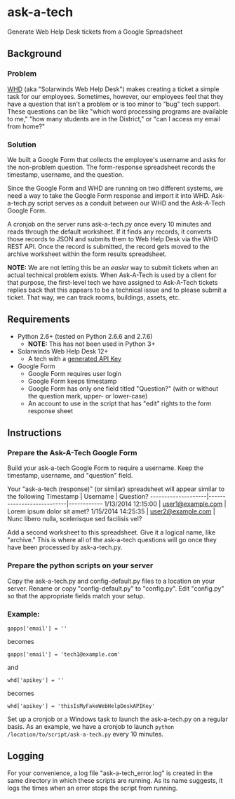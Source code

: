 ask-a-tech
==========

Generate Web Help Desk tickets from a Google Spreadsheet

Background
----------

### Problem
[WHD](http://webhelpdesk.com/ "Solarwinds Web Help Desk") (aka "Solarwinds Web Help Desk") makes
creating a ticket
 a simple
task for our employees. Sometimes, however, our employees feel that they have a question that isn't a problem or is too
minor to "bug" tech support. These questions can be like "which word processing programs are available to me," "how many
students are in the District," or "can I access my email from home?"

### Solution
We built a Google Form that collects the employee's username and asks for the non-problem question. The form-response
spreadsheet records the timestamp, username, and the question.

Since the Google Form and WHD are running on two different systems, we need a way to take the Google Form
response and import it into WHD. Ask-a-tech.py script serves as a conduit between our WHD and the Ask-A-Tech Google
Form.

A cronjob on the server runs ask-a-tech.py once every 10 minutes and reads through the default worksheet. If it finds
 any records, it converts those records to JSON and submits them to Web Help Desk via the WHD REST API. Once the
 record is submitted, the record gets moved to the archive worksheet within the form results spreadsheet.

**NOTE:** We are not letting this be an *easier* way to submit tickets when an actual technical problem exists. When
Ask-A-Tech is used by a client for that purpose, the first-level tech we have assigned to Ask-A-Tech tickets replies
back that this appears to be a technical issue and to please submit a ticket. That way, we can track rooms,
buildings, assets, etc.

Requirements
------------
* Python 2.6+ (tested on Python 2.6.6 and 2.7.6)
    * **NOTE:** This has not been used in Python 3+
* Solarwinds Web Help Desk 12+
    * A tech with a [generated API Key](http://www.webhelpdesk.com/api/#auth "How-to generate an API Key in WHD")
* Google Form
    * Google Form requires user login
    * Google Form keeps timestamp
    * Google Form has only one field titled "Question?" (with or without the question mark, upper- or lower-case)
    * An account to use in the script that has "edit" rights to the form response sheet

Instructions
------------
### Prepare the Ask-A-Tech Google Form ###
Build your ask-a-tech Google Form to require a username. Keep the timestamp, username, and "question" field.

Your "ask-a-tech (response)" (or similar) spreadsheet will appear similar to the following
Timestamp  		    |	Username            	|	Question?
--------------------|---------------------------|------------
1/13/2014 12:15:00  |	user1@example.com		|   Lorem ipsum dolor sit amet?
1/15/2014 14:25:35	|	user2@example.com		|	Nunc libero nulla, scelerisque sed facilisis vel?

Add a second worksheet to this spreadsheet. Give it a logical name, like "archive." This is where all of the
ask-a-tech questions will go once they have been processed by ask-a-tech.py.

### Prepare the python scripts on your server ###
Copy the ask-a-tech.py and config-default.py files to a location on your server. Rename or copy "config-default.py" to
"config.py". Edit "config.py" so that the appropriate fields match your setup.
### Example:
    gapps['email'] = ''
becomes

    gapps['email'] = 'tech1@example.com'
and

    whd['apikey'] = ''
becomes

    whd['apikey'] = 'thisIsMyFakeWebHelpDeskAPIKey'

Set up a cronjob or a Windows task to launch the ask-a-tech.py on a regular basis. As an example,
we have a cronjob to launch `python /location/to/script/ask-a-tech.py` every 10 minutes.

Logging
-------
For your convenience, a log file "ask-a-tech_error.log" is created in the same directory in which these scripts are
running. As its name suggests, it logs the times when an error stops the script from running.
